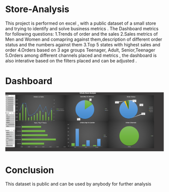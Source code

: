 # Store-Analysis
This project is performed on excel , with a public dataset of a small store and trying to identify and solve business metrics . The Dashboard metrics for following questions:
1.Trends of order and the sales
2.Sales metrics of Men and Women and comapring against them,description of different order status and the numbers against them
3.Top 5 states with highest sales and order
4.Orders based on 3 age groups Teenager, Adult, Senior,Teenager 
5.Orders among different channels placed and metrics , the dashboard is also interative based on the filters placed and can be adjusted .

# Dashboard
![Dashboard](https://github.com/csanjiti1/Store-Analysis/blob/main/Screenshot%202024-06-18%20at%2012.10.35.png)

# Conclusion
This dataset is public and can be used by anybody for further analysis
